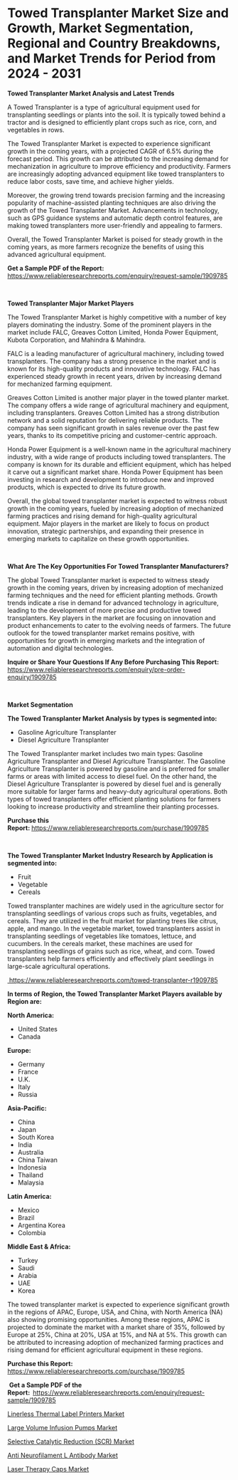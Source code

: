 <p><h1>Towed Transplanter Market Size and Growth, Market Segmentation, Regional and Country Breakdowns, and Market Trends for Period from 2024 -  2031</h1></p><p><strong>Towed Transplanter Market Analysis and Latest Trends</strong></p>
<p><p>A Towed Transplanter is a type of agricultural equipment used for transplanting seedlings or plants into the soil. It is typically towed behind a tractor and is designed to efficiently plant crops such as rice, corn, and vegetables in rows.</p><p>The Towed Transplanter Market is expected to experience significant growth in the coming years, with a projected CAGR of 6.5% during the forecast period. This growth can be attributed to the increasing demand for mechanization in agriculture to improve efficiency and productivity. Farmers are increasingly adopting advanced equipment like towed transplanters to reduce labor costs, save time, and achieve higher yields.</p><p>Moreover, the growing trend towards precision farming and the increasing popularity of machine-assisted planting techniques are also driving the growth of the Towed Transplanter Market. Advancements in technology, such as GPS guidance systems and automatic depth control features, are making towed transplanters more user-friendly and appealing to farmers.</p><p>Overall, the Towed Transplanter Market is poised for steady growth in the coming years, as more farmers recognize the benefits of using this advanced agricultural equipment.</p></p>
<p><strong>Get a Sample PDF of the Report:&nbsp;</strong> <a href="https://www.reliableresearchreports.com/enquiry/request-sample/1909785">https://www.reliableresearchreports.com/enquiry/request-sample/1909785</a></p>
<p>&nbsp;</p>
<p><strong>Towed Transplanter Major Market Players</strong></p>
<p><p>The Towed Transplanter Market is highly competitive with a number of key players dominating the industry. Some of the prominent players in the market include FALC, Greaves Cotton Limited, Honda Power Equipment, Kubota Corporation, and Mahindra & Mahindra.</p><p>FALC is a leading manufacturer of agricultural machinery, including towed transplanters. The company has a strong presence in the market and is known for its high-quality products and innovative technology. FALC has experienced steady growth in recent years, driven by increasing demand for mechanized farming equipment.</p><p>Greaves Cotton Limited is another major player in the towed planter market. The company offers a wide range of agricultural machinery and equipment, including transplanters. Greaves Cotton Limited has a strong distribution network and a solid reputation for delivering reliable products. The company has seen significant growth in sales revenue over the past few years, thanks to its competitive pricing and customer-centric approach.</p><p>Honda Power Equipment is a well-known name in the agricultural machinery industry, with a wide range of products including towed transplanters. The company is known for its durable and efficient equipment, which has helped it carve out a significant market share. Honda Power Equipment has been investing in research and development to introduce new and improved products, which is expected to drive its future growth.</p><p>Overall, the global towed transplanter market is expected to witness robust growth in the coming years, fueled by increasing adoption of mechanized farming practices and rising demand for high-quality agricultural equipment. Major players in the market are likely to focus on product innovation, strategic partnerships, and expanding their presence in emerging markets to capitalize on these growth opportunities.</p></p>
<p>&nbsp;</p>
<p><strong>What Are The Key Opportunities For Towed Transplanter Manufacturers?</strong></p>
<p><p>The global Towed Transplanter market is expected to witness steady growth in the coming years, driven by increasing adoption of mechanized farming techniques and the need for efficient planting methods. Growth trends indicate a rise in demand for advanced technology in agriculture, leading to the development of more precise and productive towed transplanters. Key players in the market are focusing on innovation and product enhancements to cater to the evolving needs of farmers. The future outlook for the towed transplanter market remains positive, with opportunities for growth in emerging markets and the integration of automation and digital technologies.</p></p>
<p><strong>Inquire or Share Your Questions If Any Before Purchasing This Report:</strong> <a href="https://www.reliableresearchreports.com/enquiry/pre-order-enquiry/1909785">https://www.reliableresearchreports.com/enquiry/pre-order-enquiry/1909785</a></p>
<p>&nbsp;</p>
<p><strong>Market Segmentation</strong></p>
<p><strong>The Towed Transplanter Market Analysis by types is segmented into:</strong></p>
<p><ul><li>Gasoline Agriculture Transplanter</li><li>Diesel Agriculture Transplanter</li></ul></p>
<p><p>The Towed Transplanter market includes two main types: Gasoline Agriculture Transplanter and Diesel Agriculture Transplanter. The Gasoline Agriculture Transplanter is powered by gasoline and is preferred for smaller farms or areas with limited access to diesel fuel. On the other hand, the Diesel Agriculture Transplanter is powered by diesel fuel and is generally more suitable for larger farms and heavy-duty agricultural operations. Both types of towed transplanters offer efficient planting solutions for farmers looking to increase productivity and streamline their planting processes.</p></p>
<p><strong>Purchase this Report:&nbsp;</strong><a href="https://www.reliableresearchreports.com/purchase/1909785">https://www.reliableresearchreports.com/purchase/1909785</a></p>
<p>&nbsp;</p>
<p><strong>The Towed Transplanter Market Industry Research by Application is segmented into:</strong></p>
<p><ul><li>Fruit</li><li>Vegetable</li><li>Cereals</li></ul></p>
<p><p>Towed transplanter machines are widely used in the agriculture sector for transplanting seedlings of various crops such as fruits, vegetables, and cereals. They are utilized in the fruit market for planting trees like citrus, apple, and mango. In the vegetable market, towed transplanters assist in transplanting seedlings of vegetables like tomatoes, lettuce, and cucumbers. In the cereals market, these machines are used for transplanting seedlings of grains such as rice, wheat, and corn. Towed transplanters help farmers efficiently and effectively plant seedlings in large-scale agricultural operations.</p></p>
<p><a href="https://www.reliableresearchreports.com/towed-transplanter-r1909785">&nbsp;https://www.reliableresearchreports.com/towed-transplanter-r1909785</a></p>
<p><strong>In terms of Region, the Towed Transplanter Market Players available by Region are:</strong></p>
<p>
    <p> <strong> North America: </strong>
        <ul>
            <li>United States</li>
            <li>Canada</li>
        </ul>
        </p> 
    <p> <strong> Europe: </strong>
        <ul>
            <li>Germany</li>
            <li>France</li>
            <li>U.K.</li>
            <li>Italy</li>
            <li>Russia</li>
        </ul>
        </p> 
    <p> <strong> Asia-Pacific: </strong>
        <ul>
            <li>China</li>
            <li>Japan</li>
            <li>South Korea</li>
            <li>India</li>
            <li>Australia</li>
            <li>China Taiwan</li>
            <li>Indonesia</li>
            <li>Thailand</li>
            <li>Malaysia</li>
        </ul>
        </p> 
    <p> <strong> Latin America: </strong>
        <ul>
            <li>Mexico</li>
            <li>Brazil</li>
            <li>Argentina Korea</li>
            <li>Colombia</li>
        </ul>
        </p> 
    <p> <strong> Middle East & Africa: </strong>
        <ul>
            <li>Turkey</li>
            <li>Saudi</li>
            <li>Arabia</li>
            <li>UAE</li>
            <li>Korea</li>
        </ul>
    </p>
    </p>
<p><p>The towed transplanter market is expected to experience significant growth in the regions of APAC, Europe, USA, and China, with North America (NA) also showing promising opportunities. Among these regions, APAC is projected to dominate the market with a market share of 35%, followed by Europe at 25%, China at 20%, USA at 15%, and NA at 5%. This growth can be attributed to increasing adoption of mechanized farming practices and rising demand for efficient agricultural equipment in these regions.</p></p>
<p><strong>Purchase this Report: </strong><a href="https://www.reliableresearchreports.com/purchase/1909785">https://www.reliableresearchreports.com/purchase/1909785</a></p>
<p>&nbsp;<strong>Get a Sample PDF of the Report:&nbsp;&nbsp;</strong><a href="https://www.reliableresearchreports.com/enquiry/request-sample/1909785">https://www.reliableresearchreports.com/enquiry/request-sample/1909785</a></p>
<p><strong></strong></p>
<p><p><a href="https://github.com/provorikovar/Market-Research-Report-List-5/blob/main/linerless-thermal-label-printers-market.md">Linerless Thermal Label Printers Market</a></p><p><a href="https://issuu.com/reportprime-2/docs/large-volume-infusion-pumps-market-size-2030.pptx">Large Volume Infusion Pumps Market</a></p><p><a href="https://github.com/angelajermaine/Market-Research-Report-List-4/blob/main/selective-catalytic-reduction-scr-market.md">Selective Catalytic Reduction (SCR) Market</a></p><p><a href="https://www.linkedin.com/pulse/anti-neurofilament-l-antibody-market-investigation-industry-evolution-2dxof?trackingId=%2FihHNloYSeubFV7jZdEKZA%3D%3D">Anti Neurofilament L Antibody Market</a></p><p><a href="https://issuu.com/reportprime-2/docs/laser-therapy-caps-market-size-2030.pptx">Laser Therapy Caps Market</a></p></p>